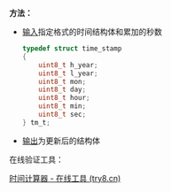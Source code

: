 **方法：**

- <u>输入</u>指定格式的时间结构体和累加的秒数

  ```c
  typedef struct time_stamp
  {
      uint8_t h_year;
      uint8_t l_year;
      uint8_t mon;
      uint8_t day;
      uint8_t hour;
      uint8_t min;
      uint8_t sec;
  } tm_t;
  ```

- <u>输出</u>为更新后的结构体



在线验证工具：

[时间计算器 - 在线工具 (try8.cn)](https://try8.cn/tool/time/calc)
